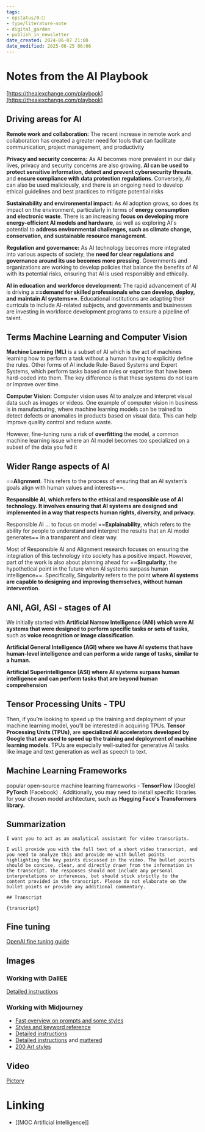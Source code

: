 ```yaml
---
tags: 
- epstatus/0-🌰
- type/literature-note
- digital_garden
- publish_in_newsletter
date_created: 2024-06-07 21:08
date_modified: 2025-06-25 06:06
---
```

# Notes from the AI Playbook

[https://theaiexchange.com/playbook](https://theaiexchange.com/playbook)

## Driving areas for AI

**Remote work and collaboration:** The recent increase in remote work and collaboration has created a greater need for tools that can facilitate communication, project management, and productivity

**Privacy and security concerns:** As AI becomes more prevalent in our daily lives, privacy and security concerns are also growing. **AI can be used to protect sensitive information, detect and prevent cybersecurity threats**, and **ensure compliance with data protection regulations**. Conversely, AI can also be used maliciously, and there is an ongoing need to develop ethical guidelines and best practices to mitigate potential risks

**Sustainability and environmental impact:** As AI adoption grows, so does its impact on the environment, particularly in terms of **energy consumption and electronic waste**. There is an increasing **focus on developing more energy-efficient AI models and hardware**, as well as exploring AI's potential to **address environmental challenges, such as climate change, conservation, and sustainable resource management**.

**Regulation and governance:** As AI technology becomes more integrated into various aspects of society, the **need for clear regulations and governance around its use becomes more pressing**. Governments and organizations are working to develop policies that balance the benefits of AI with its potential risks, ensuring that AI is used responsibly and ethically.  
  
**AI in education and workforce development:** The rapid advancement of AI is driving a **==demand for skilled professionals who can develop, deploy, and maintain AI systems==**. Educational institutions are adapting their curricula to include AI-related subjects, and governments and businesses are investing in workforce development programs to ensure a pipeline of talent.

## Terms Machine Learning and Computer Vision

**Machine Learning (ML)** is a subset of AI which is the act of machines learning how to perform a task without a human having to explicitly define the rules. Other forms of AI include Rule-Based Systems and Expert Systems, which perform tasks based on rules or expertise that have been hard-coded into them. The key difference is that these systems do not learn or improve over time.

**Computer Vision:** Computer vision uses AI to analyze and interpret visual data such as images or videos. One example of computer vision in business is in manufacturing, where machine learning models can be trained to detect defects or anomalies in products based on visual data. This can help improve quality control and reduce waste.

However, fine-tuning runs a risk of **overfitting** the model, a common machine learning issue where an AI model becomes too specialized on a subset of the data you fed it

## Wider Range aspects of AI

==**Alignment**. This refers to the process of ensuring that an AI system’s goals align with human values and interests==. 

**Responsible AI**, **which refers to the ethical and responsible use of AI technology. It involves ensuring that AI systems are designed and implemented in a way that respects human rights, diversity, and privacy.** 

Responsible AI ... to focus on model ==**Explainability**, which refers to the ability for people to understand and interpret the results that an AI model generates== in a transparent and clear way.

Most of Responsible AI and Alignment research focuses on ensuring the integration of this technology into society has a positive impact. However, part of the work is also about planning ahead for ==**Singularity**, the hypothetical point in the future when AI systems surpass human intelligence==. Specifically, Singularity refers to the point **where AI systems are capable to designing and improving themselves, without human intervention**.

## ANI, AGI, ASI - stages of AI

We initially started with **Artificial Narrow Intelligence (ANI) which were AI systems that were designed to perform specific tasks or sets of tasks**, such as **voice recognition or image classification**. 

**Artificial General Intelligence (AGI) where we have AI systems that have human-level intelligence and can perform a wide range of tasks, similar to a human**. 

**Artificial Superintelligence (ASI) where AI systems surpass human intelligence and can perform tasks that are beyond human comprehension**

## Tensor Processing Units - TPU

Then, if you’re looking to speed up the training and deployment of your machine learning model, you’ll be interested in acquiring TPUs. **Tensor Processing Units (TPUs)**, are **specialized AI accelerators developed by Google that are used to speed up the training and deployment of machine learning models**. TPUs are especially well-suited for generative AI tasks like image and text generation as well as speech to text.

## Machine Learning Frameworks

popular open-source machine learning frameworks - **TensorFlow** (Google) **PyTorch** (Facebook) . Additionally, you may need to install specific libraries for your chosen model architecture, such as **Hugging Face's Transformers library.**

## Summarization

```
I want you to act as an analytical assistant for video transcripts.

I will provide you with the full text of a short video transcript, and you need to analyze this and provide me with bullet points highlighting the key points discussed in the video. The bullet points should be concise, clear, and directly drawn from the information in the transcript. The responses should not include any personal interpretations or inferences, but should stick strictly to the content provided in the transcript. Please do not elaborate on the bullet points or provide any additional commentary.

## Transcript

{transcript}
```

## Fine tuning

[OpenAI fine tuning guide](https://platform.openai.com/docs/guides/fine-tuning)

## Images

### Working with DallEE

[Detailed instructions](https://the-decoder.com/openai-dall-e-2-prompt-guide-how-to-control-image-generation/)

### Working with Midjourney

* [Fast overview on prompts and some styles](https://docs.midjourney.com/docs/prompts)
* [Styles and keyword reference](https://github.com/willwulfken/MidJourney-Styles-and-Keywords-Reference)
* [Detailed instructions](https://medium.com/mlearning-ai/an-advanced-guide-to-writing-prompts-for-midjourney-text-to-image-aa12a1e33b6)
* [Detailed instructions](https://metaroids.com/learn/midjourney-mastery-a-guide-to-using-image-prompts/?utm_content=cmp-true) and [mattered](https://web.getmatter.com/entry/36425195)
* [200 Art styles](https://metaroids.com/lists/midjourney-art-styles-gigapack-free-200-prompt-keywords/)

## Video

[Pictory](https://pictory.ai/)

# Linking

+ [[MOC Artificial Intelligence]]

